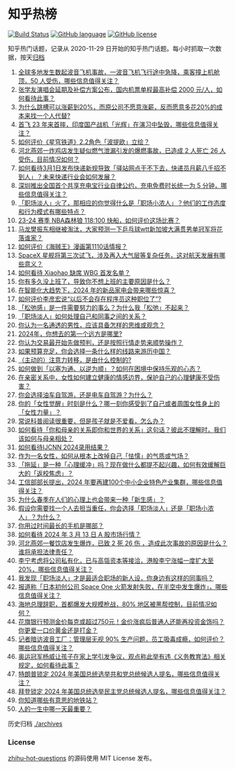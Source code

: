 # 知乎热榜
[![Build Status](https://github.com/ToWeLong/zhihu-hot-questions/workflows/CI/badge.svg)](https://github.com/ToWeLong/zhihu-hot-questions/actions)
[![GitHub language](https://img.shields.io/badge/language-golang-orange.svg)](https://golang.org/)
[![GitHub license](https://img.shields.io/github/license/ToWeLong/zhihu-hot-questions)](https://github.com/ToWeLong/zhihu-hot-questions/blob/main/LICENSE)

知乎热门话题，记录从 2020-11-29 日开始的知乎热门话题。每小时抓取一次数据，按天[归档](./archives)

<!-- BEGIN -->

1. [全球多地发生数起波音飞机事故，一波音飞机飞行途中急降，乘客撞上机舱顶，50 人受伤，哪些信息值得关注？](https://www.zhihu.com/question/648269048)
1. [张学友演唱会延期及补偿方案公布，国内机票单程最高补偿 2000 元/人，如何看待此事？](https://www.zhihu.com/question/647948978)
1. [为什么跳槽可以涨薪到20%，而原公司不愿意涨薪，反而愿意多花20%的成本来找一个人代替?](https://www.zhihu.com/question/648148035)
1. [首飞 23 年来首摔，印度国产战机「光辉」在演习中坠毁，哪些信息值得关注？](https://www.zhihu.com/question/648322237)
1. [如何评价《星穹铁道》2.2角色「波提欧」立绘？](https://www.zhihu.com/question/648334502)
1. [河北燕郊一炸鸡店发生疑似燃气泄漏引发的爆燃事故，已造成 2 人死亡 26 人受伤，目前情况如何？](https://www.zhihu.com/question/648315111)
1. [如何看待3月1日发布快递新规导致「驿站网点干不下去，快递员月薪八千招不到人」？未来快递行业会如何发展？](https://www.zhihu.com/question/648321652)
1. [深圳推出全国首个共享充电宝行业自律公约，充电免费时长统一为 5 分钟，哪些信息值得关注？](https://www.zhihu.com/question/648230517)
1. [「职场淡人」火了，那相应的你觉得什么是「职场小浓人」？他们的工作态度和行为模式有哪些特点？](https://www.zhihu.com/question/648243148)
1. [23-24 赛季 NBA森林狼 118:100 快船，如何评价这场比赛？](https://www.zhihu.com/question/648318077)
1. [马龙樊振东相继被淘汰，大家预测一下乒乓球wtt新加坡大满贯男单冠军将花落谁家？](https://www.zhihu.com/question/648267638)
1. [如何评价《海贼王》漫画第1110话情报？](https://www.zhihu.com/question/648140341)
1. [SpaceX 星舰将第三次试飞，涉及再入大气层等复杂任务，这对航天发展有哪些意义？](https://www.zhihu.com/question/647600906)
1. [如何看待 Xiaohao 缺席 WBG 首发名单？](https://www.zhihu.com/question/648323705)
1. [你有多久没上班了，导致你不想上班的主要原因是什么？](https://www.zhihu.com/question/647529586)
1. [在智能化大趋势下，2024 年的新品家电会带来哪些惊喜？](https://www.zhihu.com/question/648337255)
1. [如何评价李彦宏说“以后不会存在程序员这种职位了”?](https://www.zhihu.com/question/647882943)
1. [「松弛感」是一件需要努力的事么？为什么我「松弛」不起来？](https://www.zhihu.com/question/646253903)
1. [「职场淡人」如何处理自己和同事之间的关系？](https://www.zhihu.com/question/648243156)
1. [你认为一名通透的男性，应该具备怎样的思维或观念？](https://www.zhihu.com/question/647639293)
1. [2024年，你想去的第一个远方是哪里?](https://www.zhihu.com/question/646407951)
1. [你认为交易最开始先做预判，还是按照行情走势来顺势操作？](https://www.zhihu.com/question/648208667)
1. [如果预算充足，你会选择一条什么样的线路来游历中国？](https://www.zhihu.com/question/647003437)
1. [（主动的）注意力转移，是由什么控制的?](https://www.zhihu.com/question/646945620)
1. [如何做到「以塞为通、以逆为顺」？如何在困境中保持乐观的心态？](https://www.zhihu.com/question/646206049)
1. [在亲密关系中，女性如何建立健康的情感边界，保护自己的心理健康不受伤害？](https://www.zhihu.com/question/645945676)
1. [你会选择油车自驾游，还是电车自驾游？为什么？](https://www.zhihu.com/question/645597701)
1. [你的「女性觉醒」时刻是什么？哪一刻你感受到了自己或者周围女性身上的「女性力量」？](https://www.zhihu.com/question/645945667)
1. [常说科普阅读很重要，但是孩子就是不爱看，怎么办？](https://www.zhihu.com/question/645603923)
1. [如何看待「你和母亲的关系即你和世界的关系」这句话？彼此不理解时，我们该如何与母亲相处？](https://www.zhihu.com/question/645945657)
1. [如何看待IJCNN 2024录用结果？](https://www.zhihu.com/question/643519494)
1. [作为一名女性，如何从根本上改掉自己「怯懦」的气质或气场？](https://www.zhihu.com/question/645945713)
1. [「拖延」是一种「心理缓冲」吗？现在做什么都提不起兴趣，如何有效缓解巨大的「返校焦虑」？](https://www.zhihu.com/question/646254196)
1. [工信部部长提出，2024 年要再建100个中小企业特色产业集群，哪些信息值得关注？](https://www.zhihu.com/question/647583343)
1. [为什么春季在人们的心理上也会带来一种「新生感」？](https://www.zhihu.com/question/646254214)
1. [假设你需要找一个人去担当重任，你会选择「职场淡人」还是「职场小浓人」？为什么？](https://www.zhihu.com/question/648252540)
1. [你用过时间最长的手机是哪部？](https://www.zhihu.com/question/640667353)
1. [如何看待 2024 年 3 月 13 日 A 股市场行情？](https://www.zhihu.com/question/648318296)
1. [河北燕郊一餐饮店发生爆炸，已致 2 死 26 伤 ，造成此次事故的原因是什么？谁将承担法律责任？](https://www.zhihu.com/question/648319555)
1. [李宁考虑将公司私有化，已与高瓴资本等接洽，港股李宁涨幅一度扩大至 20%，哪些信息值得关注？](https://www.zhihu.com/question/648210550)
1. [我发现「职场淡人」才是最适合职场的新人设，你身边有这样的同事吗？](https://www.zhihu.com/question/648034206)
1. [报道称「日本初创公司 Space One 火箭发射失败，在半空中发生爆炸」，哪些信息值得关注？](https://www.zhihu.com/question/648326582)
1. [海地总理辞职，首都爆发大规模枪战，80% 地区被黑帮控制，目前情况如何？](https://www.zhihu.com/question/648205854)
1. [花旗银行预测金价每克或超过750元！金价涨疯后普通人还能再投资金饰吗？你更爱一口价黄金还是打金？](https://www.zhihu.com/question/648213029)
1. [记者暗访波音工厂：管理层无视 90% 生产问题，员工吸毒成瘾，如何评价？哪些信息值得关注？](https://www.zhihu.com/question/648219902)
1. [奥运冠军杨威让孩子在家上学引发争议，观点称此举有违《义务教育法》相关规定，如何看待此事？](https://www.zhihu.com/question/648328510)
1. [特朗普锁定 2024 年美国总统选举共和党总统候选人提名，哪些信息值得关注？](https://www.zhihu.com/question/648327034)
1. [拜登锁定 2024 年美国总统选举民主党总统候选人提名，哪些信息值得关注？](https://www.zhihu.com/question/648308081)
1. [你知道哪些有意思的地铁站？](https://www.zhihu.com/question/648235676)
1. [人的一生中哪一天最重要？](https://www.zhihu.com/question/648124324)

<!-- END -->

历史归档 [./archives](./archives)


### License
[zhihu-hot-questions](https://github.com/towelong/zhihu-hot-questions) 的源码使用 MIT License 发布。